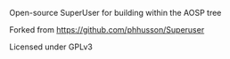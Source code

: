 Open-source SuperUser for building within the AOSP tree

Forked from https://github.com/phhusson/Superuser

Licensed under GPLv3
